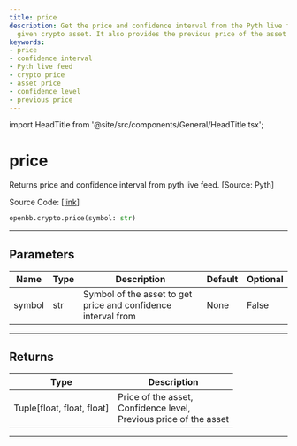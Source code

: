 ```yaml
---
title: price
description: Get the price and confidence interval from the Pyth live feed for any
  given crypto asset. It also provides the previous price of the asset for comparison.
keywords:
- price
- confidence interval
- Pyth live feed
- crypto price
- asset price
- confidence level
- previous price
---
```


import HeadTitle from '@site/src/components/General/HeadTitle.tsx';

<HeadTitle title="price - Crypto - Reference | OpenBB SDK Docs" />

# price

Returns price and confidence interval from pyth live feed. [Source: Pyth]

Source Code: [[link](https://github.com/OpenBB-finance/OpenBBTerminal/tree/main/openbb_terminal/cryptocurrency/pyth_model.py#L76)]

```python
openbb.crypto.price(symbol: str)
```

---

## Parameters

| Name | Type | Description | Default | Optional |
| ---- | ---- | ----------- | ------- | -------- |
| symbol | str | Symbol of the asset to get price and confidence interval from | None | False |


---

## Returns

| Type | Description |
| ---- | ----------- |
| Tuple[float, float, float] | Price of the asset,<br/>Confidence level,<br/>Previous price of the asset |
---
